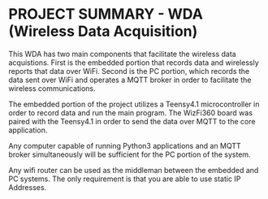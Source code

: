 # PROJECT SUMMARY - WDA (Wireless Data Acquisition)

This WDA has two main components that facilitate the wireless data acquistions. First is the embedded portion that records data and wirelessly reports that data over WiFi. Second is the PC portion, which records the data sent over WiFi and operates a MQTT broker in order to facilitate the wireless communications.

The embedded portion of the project utilizes a Teensy4.1 microcontroller in order to record data and run the main program. The WizFi360 board was paired with the Teensy4.1 in order to send the data over MQTT to the core application.

Any computer capable of running Python3 applications and an MQTT broker simultaneously will be sufficient for the PC portion of the system. 

Any wifi router can be used as the middleman between the embedded and PC systems. The only requirement is that you are able to use static IP Addresses. 
